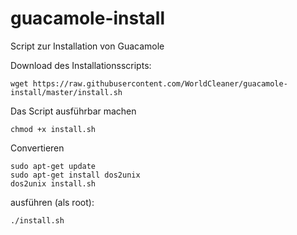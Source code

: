 # guacamole-install
Script zur Installation von Guacamole

Download des Installationsscripts:
~~~
wget https://raw.githubusercontent.com/WorldCleaner/guacamole-install/master/install.sh
~~~

Das Script ausführbar machen
~~~
chmod +x install.sh
~~~
Convertieren

~~~
sudo apt-get update  
sudo apt-get install dos2unix  
dos2unix install.sh  
~~~

ausführen (als root):
~~~
./install.sh
~~~
